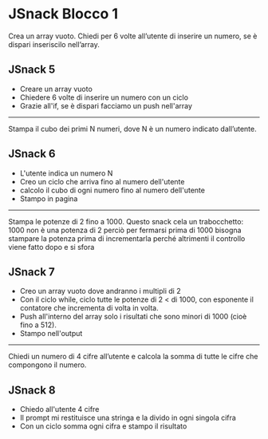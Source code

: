JSnack Blocco 1
===

Crea un array vuoto.
Chiedi per 6 volte all’utente di inserire un numero, se è dispari inseriscilo nell’array.

## JSnack 5
- Creare un array vuoto
- Chiedere 6 volte di inserire un numero con un ciclo
- Grazie all'if, se è dispari facciamo un push nell'array

---

Stampa il cubo dei primi N numeri, dove N è un numero indicato dall’utente.

## JSnack 6
- L'utente indica un numero N
- Creo un ciclo che arriva fino al numero dell'utente
- calcolo il cubo di ogni numero fino al numero dell'utente
- Stampo in pagina

---

Stampa le potenze di 2 fino a 1000.
Questo snack cela un trabocchetto: 1000 non è una potenza di 2 perciò per fermarsi prima di 1000 bisogna stampare la potenza prima di incrementarla perché altrimenti il controllo viene fatto dopo e si sfora

## JSnack 7
- Creo un array vuoto dove andranno i multipli di 2
- Con il ciclo while, ciclo tutte le potenze di 2 < di 1000, con esponente il contatore che incrementa di volta in volta.
- Push all'interno del array solo i risultati che sono minori di 1000 (cioè fino a 512).
- Stampo nell'output

---

Chiedi un numero di 4 cifre all’utente
e calcola la somma di tutte le cifre che compongono il numero.

## JSnack 8
- Chiedo all'utente 4 cifre
- Il prompt mi restituisce una stringa e la divido in ogni singola cifra
- Con un ciclo somma ogni cifra e stampo il risultato


